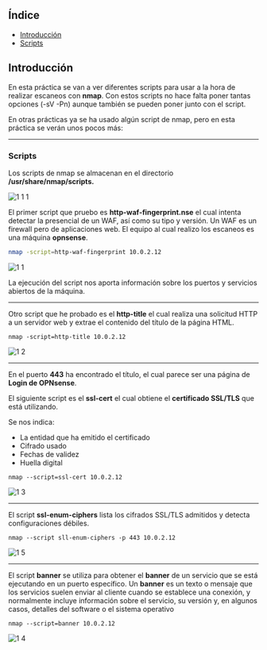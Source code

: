 ## Índice

- [Introducción](#introducción)
- [Scripts](#scripts)

## Introducción

En esta práctica se van a ver diferentes scripts para usar a la hora de realizar escaneos con **nmap**. Con estos scripts no hace falta poner tantas opciones (-sV -Pn) aunque también se pueden poner junto con el script.

En otras prácticas ya se ha usado algún script de nmap, pero en esta práctica se verán unos pocos más:

---

### Scripts

Los scripts de nmap se almacenan en el directorio **/usr/share/nmap/scripts.**

![1 1 1](https://github.com/user-attachments/assets/62349e7b-2aa1-489e-a925-4e04f09d84d6)


El primer script que pruebo es **http-waf-fingerprint.nse** el cual intenta detectar la presencial de un WAF, así como su tipo y versión. Un WAF es un firewall pero de aplicaciones web. 
El equipo al cual realizo los escaneos es una máquina **opnsense**.

```bash
nmap -script=http-waf-fingerprint 10.0.2.12
```

![1 1](https://github.com/user-attachments/assets/f365b4a7-e86e-4375-83e9-05b7e9211dde)


La ejecución del script nos aporta información sobre los puertos y servicios abiertos de la máquina.

---

Otro script que he probado es el **http-title** el cual realiza una solicitud HTTP a un servidor web y extrae el contenido del título de la página HTML.

`nmap -script=http-title 10.0.2.12`

![1 2](https://github.com/user-attachments/assets/ef1754fc-aa4f-43ee-b2f7-fa0ce30ce8fd)


---
En el puerto **443** ha encontrado el título, el cual parece ser una página de **Login de OPNsense**.

El siguiente script es el **ssl-cert** el cual obtiene el **certificado SSL/TLS** que está utilizando.

Se nos indica:

- La entidad que ha emitido el certificado
- Cifrado usado
- Fechas de validez
- Huella digital

`nmap --script=ssl-cert 10.0.2.12`

![1 3](https://github.com/user-attachments/assets/82cadadf-e610-4bed-bcc1-56acb588e58e)


---

El script **ssl-enum-ciphers** lista los cifrados SSL/TLS admitidos y detecta configuraciones débiles.

`nmap --script sll-enum-ciphers -p 443 10.0.2.12`

![1 5](https://github.com/user-attachments/assets/fc6b325a-c2ae-475b-81e3-03c5a258d92b)


---

El script **banner** se utiliza para obtener el **banner** de un servicio que se está ejecutando en un puerto específico. 
Un **banner** es un texto o mensaje que los servicios suelen enviar al cliente cuando se establece una conexión, y normalmente incluye información sobre el servicio, su versión y, en algunos casos, detalles del software o el sistema operativo

`nmap --script=banner 10.0.2.12`

![1 4](https://github.com/user-attachments/assets/ad39265d-6b1e-475f-bb8f-ec01d3417bdb)


